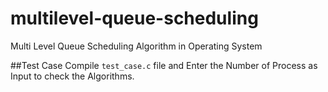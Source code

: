 # multilevel-queue-scheduling
Multi Level Queue Scheduling Algorithm in Operating System

##Test Case
Compile `test_case.c` file and Enter the Number of Process as Input to check the Algorithms. 

